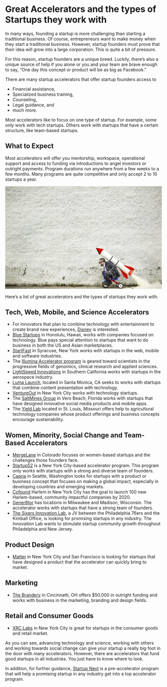 # Great Accelerators and the types of Startups they work with

In many ways, founding a startup is more challenging than starting a traditional business. Of course, entrepreneurs want to make money when they start a traditional business. However, startup founders must prove that their idea will grow into a large corporation. This is quite a bit of pressure.

For this reason, startup founders are a unique breed. Luckily, there’s also a unique source of help if you alone or you and your team are brave enough to say, “One day this concept or product will be as big as Facebook.”

There are many startup accelerators that offer startup founders access to

- Financial assistance,
- Specialized business training,
- Counseling,
- Legal guidance, and
- much more.

Most accelerators like to focus on one type of startup. For example, some only work with tech startups. Others work with startups that have a certain structure, like team-based startups.

## What to Expect

Most accelerators will offer you mentorship, workspace, operational support and access to funding via introductions to angel investors or outright payments. Program durations run anywhere from a few weeks to a few months. Many programs are quite competitive and only accept 2 to 10 startups a year.

<img class="full" src="/static/2016/accelerator.jpg" alt="Startup Accelerator">

Here’s a list of great accelerators and the types of startups they work with.

## Tech, Web, Mobile, and Science Accelerators

- For innovators that plan to combine technology with entertainment to create brand new experiences, <a href="http://disneyaccelerator.com/">Disney</a> is interested.
- <a href="http://bluestartups.com/">Blue Startups</a> in Honolulu, Hawaii, works with companies focused on technology. Blue pays special attention to startups that want to do business in both the US and Asian marketplaces.
- <a href="http://startfast.net/">StartFast</a> in Syracuse, New York works with startups in the web, mobile and software industries.
- The <a href="http://www.illumina.com/science/accelerator.html">Illumina Accelerator program</a> is geared toward scientists in the progressive fields of genomics, clinical research and applied sciences.
- <a href="http://www.lightspeedic.com/">LightSpeed Innovations</a> in Southern California works with startups in the aerospace industry.
- <a href="http://www.lumapictures.com/launch/">Luma Launch</a>, located in Santa Monica, CA seeks to works with startups that combine content presentation with technology.
- <a href="http://www.ventureoutny.com/">VentureOut</a> in New York City works with technology startups.
- The <a href="http://www.saltminesgroup.com/">SaltMines Group</a> in Vero Beach, Florida works with startups that have designed innovative social media products and mobile apps.
- The <a href="http://www.theyieldlab.com/">Yield Lab</a> located in St. Louis, Missouri offers help to agricultural technology companies whose product offerings and business concepts encourage sustainability.

## Women, Minority, Social Change and Team-Based Accelerators

- <a href="http://mergelane.com/">MergeLane</a> in Colorado focuses on women-based startups and the challenges those founders face.
- <a href="http://startup52.com/">Startup52</a> is a New York City-based accelerator program. This program only works with startups with a strong and diverse team of founders.
- <a href="http://capria.vc/">Capria</a> in Seattle, Washington looks for startups with a product or business concept that focuses on making a global impact, especially in developing countries and emerging markets.
- <a href="https://cofoundharlem.com/">Cofound</a> Harlem in New York City has the goal to launch 100 new Harlem-based, community impactful companies by 2020.
- <a href="http://www.gener8tor.com/">Gener8tor</a> has locations in Milwaukee and Madison, Wisconsin. The accelerator works with startups that have a strong team of founders.
- <a href="http://www.sixersinnovationlab.com/">The Sixers Innovation Lab</a>, a JV between the Philadelphia 76ers and the Kimball Office, is looking for promising startups in any industry. The Innovation Lab wants to stimulate startup community growth throughout Philadelphia and New Jersey.

## Product Design

- <a href="http://matter.vc/">Matter</a> in New York City and San Francisco is looking for startups that have designed a product that the accelerator can quickly bring to market.

## Marketing

- <a href="http://brandery.org/">The Brandery</a> in Cincinnatti, OH offers $50,000 in outright funding and works with business in the marketing, branding and design fields.

## Retail and Consumer Goods

- <a href="http://xrclabs.com/">XRC Labs</a> in New York City is great for startups in the consumer goods and retail market.


As you can see, advancing technology and science, working with others and working towards social change can give your startup a really big foot in the door with many accelerators. However, there are accelerators that fund good startups in all industries. You just have to know where to look.

In addition, for further guidance, <a href="http://www.startupnext.co/">Startup Next</a> is a pre-accelerator program that will help a promising startup in any industry get into a top accelerator program.
